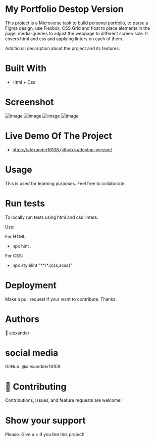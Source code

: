 

# My Portfolio Destop Version
This project is a Microverse task to build personal portfolio, to parse a Figma design, use Flexbox, CSS Grid and float to place elements in the page, media-queries to adjust the webpage to different screen size. It covers html and css and applying linters on each of them.

Additional description about the project and its features.

# Built With
- Html + Css

# Screenshot

![image](https://user-images.githubusercontent.com/60612329/121685237-986c6a80-cab7-11eb-8375-7fb5ded34c74.png)
![image](https://user-images.githubusercontent.com/60612329/121685329-b3d77580-cab7-11eb-9c0c-24404f7e8350.png)
![image](https://user-images.githubusercontent.com/60612329/121685400-cb166300-cab7-11eb-9d79-e843f4cd1108.png)
![image](https://user-images.githubusercontent.com/60612329/121685464-dd909c80-cab7-11eb-80c2-7d5afc52db03.png)



# Live Demo Of The Project
- https://alexander16108.github.io/destop-version/

# Usage
This is used for learning purposes. Feel free to collaborate.

# Run tests
To locally run tests using html and css linters.

Use:

For HTML:


- npx hint .


For CSS:


- npx stylelint "**/*.{css,scss}" 


# Deployment
Make a pull request if your want to contribute. Thanks.

# Authors
👤 alexander

# social media
GitHub: @alexandder16108
# 🤝 Contributing
Contributions, issues, and feature requests are welcome!

# Show your support
Please. Give a ⭐️ if you like this project!
